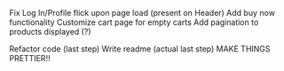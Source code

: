 Fix Log In/Profile flick upon page load (present on Header)
Add buy now functionality
Customize cart page for empty carts
Add pagination to products displayed (?)

Refactor code (last step)
Write readme (actual last step)
MAKE THINGS PRETTIER!!